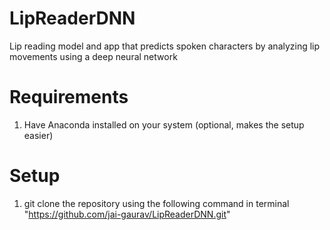 # LipReaderDNN
Lip reading model and app that predicts spoken characters by analyzing lip movements using a deep neural network

# Requirements
1. Have Anaconda installed on your system (optional, makes the setup easier)

# Setup
1. git clone the repository using the following command in terminal "https://github.com/jai-gaurav/LipReaderDNN.git"
